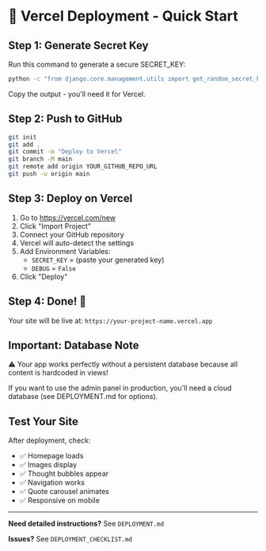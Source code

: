 # 🚀 Vercel Deployment - Quick Start

## Step 1: Generate Secret Key

Run this command to generate a secure SECRET_KEY:

```bash
python -c "from django.core.management.utils import get_random_secret_key; print(get_random_secret_key())"
```

Copy the output - you'll need it for Vercel.

## Step 2: Push to GitHub

```bash
git init
git add .
git commit -m "Deploy to Vercel"
git branch -M main
git remote add origin YOUR_GITHUB_REPO_URL
git push -u origin main
```

## Step 3: Deploy on Vercel

1. Go to https://vercel.com/new
2. Click "Import Project"
3. Connect your GitHub repository
4. Vercel will auto-detect the settings
5. Add Environment Variables:
   - `SECRET_KEY` = (paste your generated key)
   - `DEBUG` = `False`
6. Click "Deploy"

## Step 4: Done! 🎉

Your site will be live at: `https://your-project-name.vercel.app`

## Important: Database Note

⚠️ Your app works perfectly without a persistent database because all content is hardcoded in views!

If you want to use the admin panel in production, you'll need a cloud database (see DEPLOYMENT.md for options).

## Test Your Site

After deployment, check:
- ✅ Homepage loads
- ✅ Images display
- ✅ Thought bubbles appear
- ✅ Navigation works
- ✅ Quote carousel animates
- ✅ Responsive on mobile

---

**Need detailed instructions?** See `DEPLOYMENT.md`

**Issues?** See `DEPLOYMENT_CHECKLIST.md`


